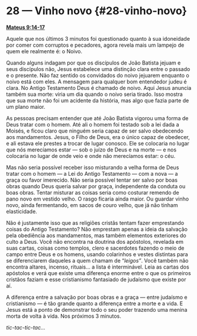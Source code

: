 # 28 — Vinho novo {#28-vinho-novo}

[**Mateus 9:14-17**](http://bibliaonline.com.br/acf/mt/9/14-17)

Aquele que nos últimos 3 minutos foi questionado quanto à sua idoneidade por comer com corruptos e pecadores, agora revela mais um lampejo de quem ele realmente é: o Noivo.

Quando alguns indagam por que os discípulos de João Batista jejuam e seus discípulos não, Jesus estabelece uma distinção clara entre o passado e o presente. Não faz sentido os convidados do noivo jejuarem enquanto o noivo está com eles. A mensagem para qualquer bom entendedor judeu é clara. No Antigo Testamento Deus é chamado de noivo. Aqui Jesus anuncia também sua morte: viria um dia quando o noivo seria tirado. Isso mostra que sua morte não foi um acidente da história, mas algo que fazia parte de um plano maior.

As pessoas precisam entender que até João Batista vigorou uma forma de Deus tratar com o homem. Até ali o homem foi testado sob a lei dada a Moisés, e ficou claro que ninguém seria capaz de ser salvo obedecendo aos mandamentos. Jesus, o Filho de Deus, era o único capaz de obedecer, e ali estava ele prestes a trocar de lugar conosco. Ele se colocaria no lugar que nós merecíamos estar — sob o juízo de Deus e na morte — e nos colocaria no lugar de onde veio e onde não merecíamos estar: o céu.

Mas não seria possível receber isso misturando a velha forma de Deus tratar com o homem — a Lei do Antigo Testamento — com a nova — a graça ou favor imerecido. Não seria possível tentar ser salvo por boas obras quando Deus queria salvar por graça, independente da conduta ou boas obras. Tentar misturar as coisas seria como costurar remendo de pano novo em vestido velho. O rasgo ficaria ainda maior. Ou guardar vinho novo, ainda fermentando, em sacos de couro velho, que já não tinham elasticidade.

Não é justamente isso que as religiões cristãs tentam fazer emprestando coisas do Antigo Testamento? Não emprestam apenas a ideia da salvação pela obediência aos mandamentos, mas também elementos exteriores do culto a Deus. Você não encontra na doutrina dos apóstolos, revelada em suas cartas, coisas como templos, clero e sacerdotes fazendo o meio de campo entre Deus e os homens, usando colarinhos e vestes distintas para se diferenciarem daqueles a quem chamam de “_leigos”_. Você também não encontra altares, incenso, rituais... a lista é interminável. Leia as cartas dos apóstolos e verá que existe uma diferença enorme entre o que os primeiros cristãos faziam e esse cristianismo fantasiado de judaísmo que existe por aí.

A diferença entre a salvação por boas obras e a graça — entre judaísmo e cristianismo — é tão grande quanto a diferença entre a morte e a vida. E Jesus está a ponto de demonstrar todo o seu poder trazendo uma menina morta de volta à vida. Nos próximos 3 minutos.

_tic-tac-tic-tac..._
